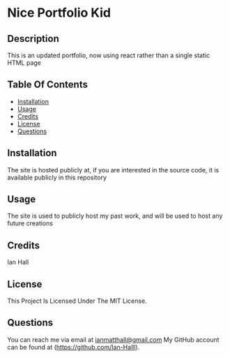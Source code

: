 # Nice Portfolio Kid
      
## Description
This is an updated portfolio, now using react rather than a single static HTML page
      
## Table Of Contents
- [Installation](#installation)
- [Usage](#usage)
- [Credits](#credits)
- [License](#license)
- [Questions](#questions)
      
## Installation
The site is hosted publicly at, if you are interested in the source code, it is available publicly in this repository
      
## Usage
The site is used to publicly host my past work, and will be used to host any future creations
      
## Credits
Ian Hall
      
## License
This Project Is Licensed Under The MIT License.
      
## Questions
You can reach me via email at ianmatthall@gmail.com
My GitHub account can be found at (https://github.com/Ian-Halll).